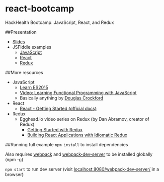 # react-bootcamp
HackHealth Bootcamp: JavaScript, React, and Redux

##Presentation
- [Slides](https://docs.google.com/presentation/d/1nKJMtAlqRyneGAWPER6S2SSLrXi8US4Mpkmx11ssbhU/edit?usp=sharing)
- JSFiddle examples
    - [JavaScript](http://jsfiddle.net/kenfehling/prgt2L7q/)
    - [React](http://jsfiddle.net/kenfehling/7gg1275p/)
    - [Redux](http://jsfiddle.net/kenfehling/0081z6o8/)

##More resources
- JavaScript
    - [Learn ES2015](https://babeljs.io/docs/learn-es2015/)
    - [Video: Learning Functional Programming with JavaScript](https://www.youtube.com/watch?v=e-5obm1G_FY)
    - Basically anything by [Douglas Crockford](https://www.google.com/search?q=douglas%20crockford)
- React
    - [React - Getting Started (official docs)](https://facebook.github.io/react/docs/getting-started.html)
- Redux
    - Egghead.io video series on Redux (by Dan Abramov, creator of Redux)
        - [Getting Started with Redux](https://egghead.io/courses/getting-started-with-redux)
        - [Building React Applications with Idiomatic Redux](https://egghead.io/courses/building-react-applications-with-idiomatic-redux)


##Running full example
`npm install` to install dependencies

Also requires [webpack](https://webpack.github.io) and [webpack-dev-server](https://webpack.github.io/docs/webpack-dev-server.html) to be installed globally (npm -g)

`npm start` to run dev server (visit [localhost:8080/webpack-dev-server/](http://localhost:8080/webpack-dev-server/) in a browser)
